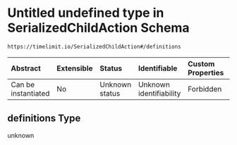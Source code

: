 # Untitled undefined type in SerializedChildAction Schema

```txt
https://timelimit.io/SerializedChildAction#/definitions
```



| Abstract            | Extensible | Status         | Identifiable            | Custom Properties | Additional Properties | Access Restrictions | Defined In                                                                                     |
| :------------------ | :--------- | :------------- | :---------------------- | :---------------- | :-------------------- | :------------------ | :--------------------------------------------------------------------------------------------- |
| Can be instantiated | No         | Unknown status | Unknown identifiability | Forbidden         | Allowed               | none                | [SerializedChildAction.schema.json*](SerializedChildAction.schema.json "open original schema") |

## definitions Type

unknown
